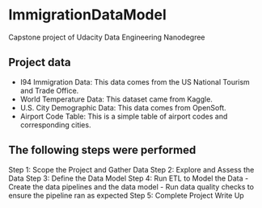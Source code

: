 # ImmigrationDataModel
Capstone project of Udacity Data Engineering Nanodegree

## Project data
- I94 Immigration Data: This data comes from the US National Tourism and Trade Office. 
- World Temperature Data: This dataset came from Kaggle.
- U.S. City Demographic Data: This data comes from OpenSoft. 
- Airport Code Table: This is a simple table of airport codes and corresponding cities. 

## The following steps were performed
Step 1: Scope the Project and Gather Data
Step 2: Explore and Assess the Data
Step 3: Define the Data Model
Step 4: Run ETL to Model the Data
    - Create the data pipelines and the data model
    - Run data quality checks to ensure the pipeline ran as expected
Step 5: Complete Project Write Up
